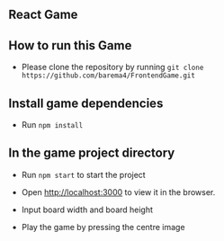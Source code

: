 ## React Game

## How to run this Game
- Please clone the repository by running `git clone https://github.com/barema4/FrontendGame.git`
## Install game dependencies
- Run `npm install`

## In the game project directory
- Run `npm start` to start the project

- Open [http://localhost:3000](http://localhost:3000) to view it in the browser.

- Input board width and board height

- Play the game by pressing the centre image



